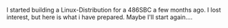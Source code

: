 I started building a Linux-Distribution for a 486SBC a few months ago.
I lost interest, but here is what i have prepared.
Maybe I'll start again....


